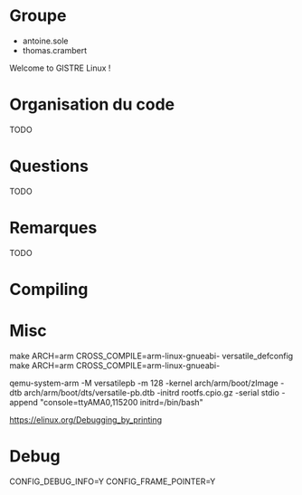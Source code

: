 # Groupe
- antoine.sole
- thomas.crambert

Welcome to GISTRE Linux !

# Organisation du code

TODO

# Questions

TODO

# Remarques

TODO

# Compiling

# Misc

make ARCH=arm CROSS_COMPILE=arm-linux-gnueabi- versatile_defconfig
make ARCH=arm CROSS_COMPILE=arm-linux-gnueabi-

qemu-system-arm   -M versatilepb   -m 128   -kernel arch/arm/boot/zImage   -dtb arch/arm/boot/dts/versatile-pb.dtb   -initrd rootfs.cpio.gz   -serial stdio   -append "console=ttyAMA0,115200 initrd=/bin/bash"


https://elinux.org/Debugging_by_printing

# Debug

CONFIG_DEBUG_INFO=Y
CONFIG_FRAME_POINTER=Y
